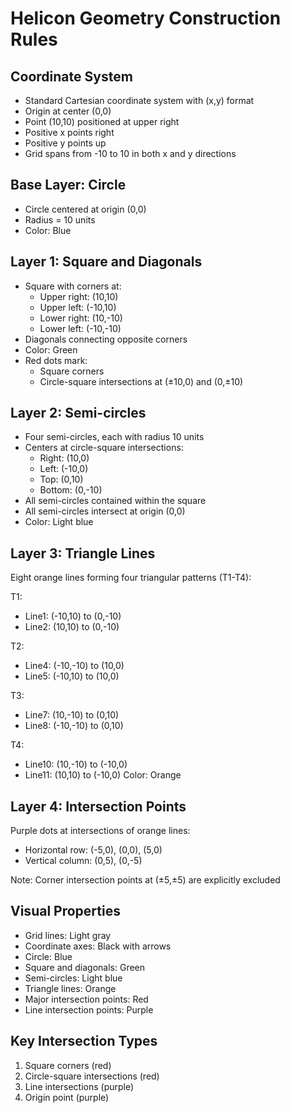 # Helicon Geometry Construction Rules

## Coordinate System
- Standard Cartesian coordinate system with (x,y) format
- Origin at center (0,0)
- Point (10,10) positioned at upper right
- Positive x points right
- Positive y points up
- Grid spans from -10 to 10 in both x and y directions

## Base Layer: Circle
- Circle centered at origin (0,0)
- Radius = 10 units
- Color: Blue

## Layer 1: Square and Diagonals
- Square with corners at:
  - Upper right: (10,10)
  - Upper left: (-10,10)
  - Lower right: (10,-10)
  - Lower left: (-10,-10)
- Diagonals connecting opposite corners
- Color: Green
- Red dots mark:
  - Square corners
  - Circle-square intersections at (±10,0) and (0,±10)

## Layer 2: Semi-circles
- Four semi-circles, each with radius 10 units
- Centers at circle-square intersections:
  - Right: (10,0)
  - Left: (-10,0)
  - Top: (0,10)
  - Bottom: (0,-10)
- All semi-circles contained within the square
- All semi-circles intersect at origin (0,0)
- Color: Light blue

## Layer 3: Triangle Lines
Eight orange lines forming four triangular patterns (T1-T4):

T1:
- Line1: (-10,10) to (0,-10)
- Line2: (10,10) to (0,-10)

T2:
- Line4: (-10,-10) to (10,0)
- Line5: (-10,10) to (10,0)

T3:
- Line7: (10,-10) to (0,10)
- Line8: (-10,-10) to (0,10)

T4:
- Line10: (10,-10) to (-10,0)
- Line11: (10,10) to (-10,0)
Color: Orange

## Layer 4: Intersection Points
Purple dots at intersections of orange lines:
- Horizontal row: (-5,0), (0,0), (5,0)
- Vertical column: (0,5), (0,-5)

Note: Corner intersection points at (±5,±5) are explicitly excluded

## Visual Properties
- Grid lines: Light gray
- Coordinate axes: Black with arrows
- Circle: Blue
- Square and diagonals: Green
- Semi-circles: Light blue
- Triangle lines: Orange
- Major intersection points: Red
- Line intersection points: Purple

## Key Intersection Types
1. Square corners (red)
2. Circle-square intersections (red)
3. Line intersections (purple)
4. Origin point (purple)